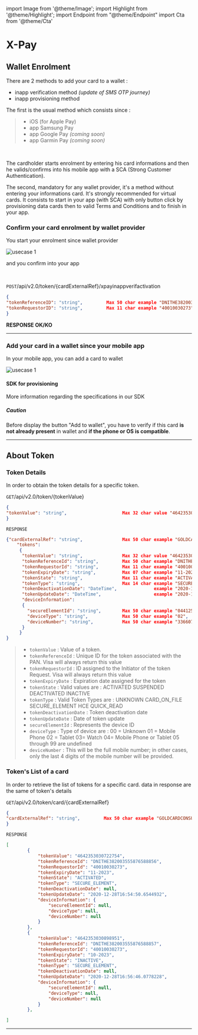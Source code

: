 import Image from '@theme/Image';
import Highlight from '@theme/Highlight';
import Endpoint from "@theme/Endpoint"
import Cta from '@theme/Cta'

# X-Pay 


## Wallet Enrolment

There are 2 methods to add your card to a wallet : 
- inapp verification method _(update of SMS OTP journey)_
- inapp provisioning method

The first is the usual method which consists since  : 
> - iOS (for Apple Pay)
> - app Samsung Pay
> - app Google Pay _(coming soon)_
> - app Garmin Pay _(coming soon)_

<br/>

The cardholder starts enrolment by entering his card informations and then he valids/confirms into his mobile app with a SCA (Strong Customer Authentication).

The second, mandatory for any wallet provider, it's a method without entering your informations card. It's strongly recommended for virtual cards. 
It consists to start in your app (with SCA) with only button click by provisioning data cards then to valid Terms and Conditions and to finish in your app.

### Confirm your card enrolment by wallet provider

You start your enrolment since wallet provider

<Image src="docs/Card_verifWallet.png" alt="usecase 1"/>

and you confirm into your app

<br/>

<!--

More information regarding this endpoint in the [API reference](/api/Xpay)

<Endpoint apiUrl="/v2.0/Xpay" path="/api/v2.0/token/card/{cardExternalRef}/inappverifactivation" method="post"/>

-->

``` POST ```/api/v2.0/token/{cardExternalRef}/xpayinappverifactivation
```json
{
"tokenReferenceID": "string",         Max 50 char example "DNITHE382003555876588856", [REQUIRED]
"tokenRequestorID": "string",         Max 11 char example "40010030273",              [REQUIRED]
}
```
**RESPONSE OK/KO**

---

### Add your card in a wallet since your mobile app

In your mobile app, you can add a card to wallet

<Image src="docs/Card_addWallet.png" alt="usecase 1"/>


#### SDK for provisioning

More information regarding the specifications in our SDK

<Highlight type="caution">

##### Caution

Before display the button "Add to wallet", you have to verify if this card **is not already present** in wallet and **if the phone or OS is compatible**.

</Highlight>

---

## About Token

### Token Details

In order to obtain the token details for a specific token.

<!--
#### endpoint

More information regarding this endpoint in the [API reference](/api/Xpay)

<Endpoint apiUrl="/v2.0/Xpay" path="/api/v2.0/token/{tokenvalue}" method="get"/>

-->

``` GET ```/api/v2.0/token/{tokenValue}
```json
{
"tokenValue": "string",                     Max 32 char value "4642353030722754",
}
```
``` RESPONSE ```
```json
{"cardExternalRef": "string",               Max 50 char example "GOLDCARDCONSUMER", [=appCardId]
    "tokens": 
     {
      "tokenValue": "string",               Max 32 char value "4642353030722754",
      "tokenReferenceId": "string",         Max 50 char example "DNITHE382003555876588856",
      "tokenRequestorId": "string",         Max 11 char example "40010030273",
      "tokenExpiryDate": "string",          Max 07 char example "11-2023",
      "tokenState": "string",               Max 11 char example "ACTIVATED",
      "tokenType": "string",                Max 14 char example "SECURE_ELEMENT",
      "tokenDeactivationDate": "DateTime",              example "2020-12-10T08:20:29.7441719",
      "tokenUpdateDate": "DateTime",                    example "2020-12-28T16:54:50.6544932",
      "deviceInformation": 
      {
        "secureElementId": "string",        Max 50 char example "044125A3342A80014272043036932204E3F73BB08847E90B",
        "deviceType": "string",             Max 50 char example "02",
        "deviceNumber": "string",           Max 50 char example "33660710408",
      }
     }
}
```
> - ``` tokenValue ``` : Value of a token. 
> - ``` tokenReferenceId ``` : Unique ID for the token associated with the PAN. Visa will always return this value
> - ``` tokenRequestorId ``` : ID assigned to the Initiator of the token Request. Visa will always return this value
> - ``` tokenExpiryDate ``` : Expiration date assigned for the token
> - ``` tokenState ``` : Valid values are : ACTIVATED SUSPENDED DEACTIVATED INACTIVE
> - ``` tokenType ``` : Valid Token Types are : UNKNOWN CARD_ON_FILE SECURE_ELEMENT HCE QUICK_READ 
> - ``` tokenDeactivationDate ``` : Token deactivation date
> - ``` tokenUpdateDate ``` : Date of token update
> - ``` secureElementId ``` : Represents the device ID
> - ``` deviceType ``` : Type of device are : 00 = Unknown 01 = Mobile Phone 02 = Tablet 03= Watch 04= Mobile Phone or Tablet 05 through 99 are undefined
> - ``` deviceNumber ``` : This will be the full mobile number; in other cases, only the last 4 digits of the mobile number will be provided.



### Token's List of a card

In order to retrieve the list of tokens for a specific card. data in response are the same of token's details

<!--
#### endpoint

More information regarding this endpoint in the [API reference](/api/Xpay)

<Endpoint apiUrl="/v2.0/Xpay" path="/api/v2.0/token/card/{cardExternalRef}" method="get"/>
-->


``` GET ```/api/v2.0/token/card/{cardExternalRef}
```json
{
"cardExternalRef": "string",         Max 50 char example "GOLDCARDCONSUMER", [=appCardId]
}
```
``` RESPONSE ```
```json
[
        {
            "tokenValue": "4642353030722754",
            "tokenReferenceId": "DNITHE382003555876588856",
            "tokenRequestorId": "40010030273",
            "tokenExpiryDate": "11-2023",
            "tokenState": "ACTIVATED",
            "tokenType": "SECURE_ELEMENT",
            "tokenDeactivationDate": null,
            "tokenUpdateDate": "2020-12-28T16:54:50.6544932",
            "deviceInformation": {
                "secureElementId": null,
                "deviceType": null,
                "deviceNumber": null
            }
        },
        {
            "tokenValue": "4642353030898951",
            "tokenReferenceId": "DNITHE382003555876588857",
            "tokenRequestorId": "40010030273",
            "tokenExpiryDate": "10-2023",
            "tokenState": "INACTIVE",
            "tokenType": "SECURE_ELEMENT",
            "tokenDeactivationDate": null,
            "tokenUpdateDate": "2020-12-28T16:56:46.0778228",
            "deviceInformation": {
                "secureElementId": null,
                "deviceType": null,
                "deviceNumber": null
            }
        },

]

```

---

<Cta
  context="doc"
  ui="button"
  link="/api/Xpay"
  label="Try it out"
/>
